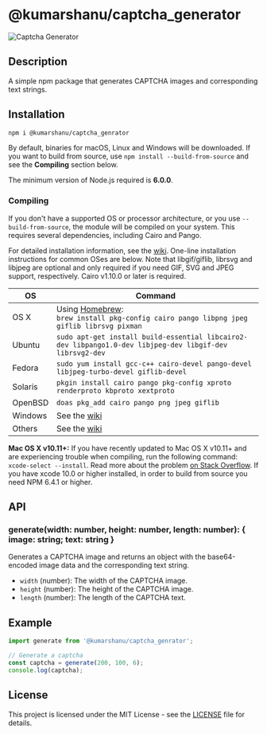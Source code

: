 # @kumarshanu/captcha_generator

![Captcha Generator](https://raw.githubusercontent.com/kumarshanu19/captcha_genrator/main/captcha.png)

## Description
A simple npm package that generates CAPTCHA images and corresponding text strings.

## Installation
```bash
npm i @kumarshanu/captcha_genrator
```
By default, binaries for macOS, Linux and Windows will be downloaded. If you want to build from source, use `npm install --build-from-source` and see the **Compiling** section below.

The minimum version of Node.js required is **6.0.0**.

### Compiling

If you don't have a supported OS or processor architecture, or you use `--build-from-source`, the module will be compiled on your system. This requires several dependencies, including Cairo and Pango.

For detailed installation information, see the [wiki](https://github.com/Automattic/node-canvas/wiki/_pages). One-line installation instructions for common OSes are below. Note that libgif/giflib, librsvg and libjpeg are optional and only required if you need GIF, SVG and JPEG support, respectively. Cairo v1.10.0 or later is required.

OS | Command
----- | -----
OS X | Using [Homebrew](https://brew.sh/):<br/>`brew install pkg-config cairo pango libpng jpeg giflib librsvg pixman`
Ubuntu | `sudo apt-get install build-essential libcairo2-dev libpango1.0-dev libjpeg-dev libgif-dev librsvg2-dev`
Fedora | `sudo yum install gcc-c++ cairo-devel pango-devel libjpeg-turbo-devel giflib-devel`
Solaris | `pkgin install cairo pango pkg-config xproto renderproto kbproto xextproto`
OpenBSD | `doas pkg_add cairo pango png jpeg giflib`
Windows | See the [wiki](https://github.com/Automattic/node-canvas/wiki/Installation:-Windows)
Others | See the [wiki](https://github.com/Automattic/node-canvas/wiki)

**Mac OS X v10.11+:** If you have recently updated to Mac OS X v10.11+ and are experiencing trouble when compiling, run the following command: `xcode-select --install`. Read more about the problem [on Stack Overflow](http://stackoverflow.com/a/32929012/148072).
If you have xcode 10.0 or higher installed, in order to build from source you need NPM 6.4.1 or higher.


## API

### generate(width: number, height: number, length: number): { image: string; text: string }
Generates a CAPTCHA image and returns an object with the base64-encoded image data and the corresponding text string.

- `width` (number): The width of the CAPTCHA image.
- `height` (number): The height of the CAPTCHA image.
- `length` (number): The length of the CAPTCHA text.

## Example
```javascript
import generate from '@kumarshanu/captcha_genrator';

// Generate a captcha
const captcha = generate(200, 100, 6);
console.log(captcha);
```

## License
This project is licensed under the MIT License - see the [LICENSE](LICENSE) file for details.
